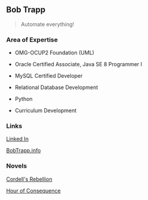 ## Bob Trapp

> Automate everything!

### Area of Expertise

- OMG-OCUP2 Foundation (UML)
- Oracle Certified Associate, Java SE 8 Programmer I
- MySQL Certified Developer

- Relational Database Development
- Python
- Curriculum Development

### Links

[Linked In](https://www.linkedin.com/in/bobtrapp/)

[BobTrapp.info](http://www.bobtrapp.info)

### Novels
[Cordell's Rebellion](https://www.barnesandnoble.com/w/cordells-rebellion-bob-trapp/1129047111?ean=9781538085462)

[Hour of Consequence](https://www.barnesandnoble.com/w/hour-of-consequence-bob-trapp/1132029535?ean=9781987086607)

<!--
**bobtrapp/bobtrapp** is a ✨ _special_ ✨ repository because its `README.md` (this file) appears on your GitHub profile.

Here are some ideas to get you started:

- 🔭 I’m currently working on ...
- 🌱 I’m currently learning ...
- 👯 I’m looking to collaborate on ...
- 🤔 I’m looking for help with ...
- 💬 Ask me about ...
- 📫 How to reach me: ...
- 😄 Pronouns: ...
- ⚡ Fun fact: ...
-->
